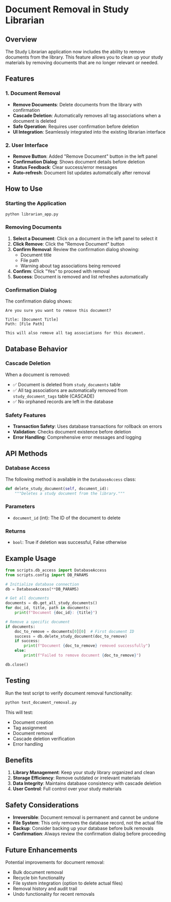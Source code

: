 # Document Removal in Study Librarian

## Overview

The Study Librarian application now includes the ability to remove documents from the library. This feature allows you to clean up your study materials by removing documents that are no longer relevant or needed.

## Features

### 1. Document Removal
- **Remove Documents**: Delete documents from the library with confirmation
- **Cascade Deletion**: Automatically removes all tag associations when a document is deleted
- **Safe Operation**: Requires user confirmation before deletion
- **UI Integration**: Seamlessly integrated into the existing librarian interface

### 2. User Interface
- **Remove Button**: Added "Remove Document" button in the left panel
- **Confirmation Dialog**: Shows document details before deletion
- **Status Feedback**: Clear success/error messages
- **Auto-refresh**: Document list updates automatically after removal

## How to Use

### Starting the Application
```bash
python librarian_app.py
```

### Removing Documents

1. **Select a Document**: Click on a document in the left panel to select it
2. **Click Remove**: Click the "Remove Document" button
3. **Confirm Removal**: Review the confirmation dialog showing:
   - Document title
   - File path
   - Warning about tag associations being removed
4. **Confirm**: Click "Yes" to proceed with removal
5. **Success**: Document is removed and list refreshes automatically

### Confirmation Dialog

The confirmation dialog shows:
```
Are you sure you want to remove this document?

Title: [Document Title]
Path: [File Path]

This will also remove all tag associations for this document.
```

## Database Behavior

### Cascade Deletion
When a document is removed:
- ✅ Document is deleted from `study_documents` table
- ✅ All tag associations are automatically removed from `study_document_tags` table (CASCADE)
- ✅ No orphaned records are left in the database

### Safety Features
- **Transaction Safety**: Uses database transactions for rollback on errors
- **Validation**: Checks document existence before deletion
- **Error Handling**: Comprehensive error messages and logging

## API Methods

### Database Access
The following method is available in the `DatabaseAccess` class:

```python
def delete_study_document(self, document_id):
    """Deletes a study document from the library."""
```

### Parameters
- `document_id` (int): The ID of the document to delete

### Returns
- `bool`: True if deletion was successful, False otherwise

## Example Usage

```python
from scripts.db_access import DatabaseAccess
from scripts.config import DB_PARAMS

# Initialize database connection
db = DatabaseAccess(**DB_PARAMS)

# Get all documents
documents = db.get_all_study_documents()
for doc_id, title, path in documents:
    print(f"Document {doc_id}: {title}")

# Remove a specific document
if documents:
    doc_to_remove = documents[0][0]  # First document ID
    success = db.delete_study_document(doc_to_remove)
    if success:
        print(f"Document {doc_to_remove} removed successfully")
    else:
        print(f"Failed to remove document {doc_to_remove}")

db.close()
```

## Testing

Run the test script to verify document removal functionality:

```bash
python test_document_removal.py
```

This will test:
- Document creation
- Tag assignment
- Document removal
- Cascade deletion verification
- Error handling

## Benefits

1. **Library Management**: Keep your study library organized and clean
2. **Storage Efficiency**: Remove outdated or irrelevant materials
3. **Data Integrity**: Maintains database consistency with cascade deletion
4. **User Control**: Full control over your study materials

## Safety Considerations

- **Irreversible**: Document removal is permanent and cannot be undone
- **File System**: This only removes the database record, not the actual file
- **Backup**: Consider backing up your database before bulk removals
- **Confirmation**: Always review the confirmation dialog before proceeding

## Future Enhancements

Potential improvements for document removal:
- Bulk document removal
- Recycle bin functionality
- File system integration (option to delete actual files)
- Removal history and audit trail
- Undo functionality for recent removals 